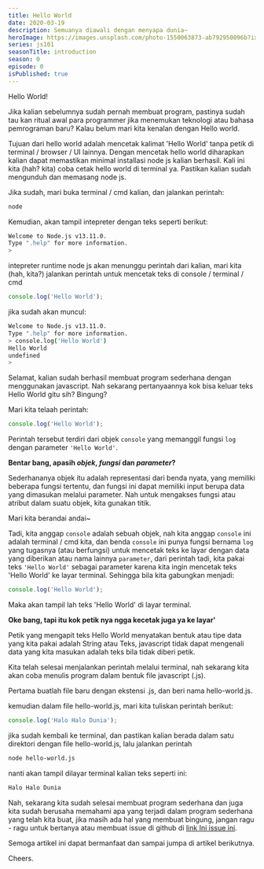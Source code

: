 ```yaml
---
title: Hello World
date: 2020-03-19
description: Semuanya diawali dengan menyapa dunia~
heroImage: https://images.unsplash.com/photo-1550063873-ab792950096b?ixlib=rb-1.2.1&ixid=eyJhcHBfaWQiOjEyMDd9&auto=format&fit=crop&w=1050&q=80
series: js101
seasonTitle: introduction
season: 0
episode: 0
isPublished: true
---
```


Hello World!

Jika kalian sebelumnya sudah pernah membuat program, pastinya sudah tau kan ritual awal para programmer jika menemukan teknologi atau bahasa pemrograman baru? Kalau belum mari kita kenalan dengan Hello world.

Tujuan dari hello world adalah mencetak kalimat 'Hello World' tanpa petik di terminal / browser / UI lainnya. Dengan mencetak hello world diharapkan kalian dapat memastikan minimal installasi node js kalian berhasil. Kali ini kita (hah? kita) coba cetak hello world di terminal ya. Pastikan kalian sudah mengunduh dan memasang node js.

Jika sudah, mari buka terminal / cmd kalian, dan jalankan perintah:

```sh
node
```

Kemudian, akan tampil intepreter dengan teks seperti berikut:

```sh
Welcome to Node.js v13.11.0.
Type ".help" for more information.
>
```

intepreter runtime node js akan menunggu perintah dari kalian, mari kita (hah, kita?) jalankan perintah untuk mencetak teks di console / terminal / cmd

```js
console.log('Hello World');
```

jika sudah akan muncul:

```bash
Welcome to Node.js v13.11.0.
Type ".help" for more information.
> console.log('Hello World')
Hello World
undefined
>
```

Selamat, kalian sudah berhasil membuat program sederhana dengan menggunakan javascript. Nah sekarang pertanyaannya kok bisa keluar teks Hello World gitu sih? Bingung?

Mari kita telaah perintah:

```js
console.log('Hello World');
```

Perintah tersebut terdiri dari objek `console` yang memanggil fungsi `log` dengan parameter `'Hello World'`.

**Bentar bang, apasih _objek_, _fungsi_ dan _parameter_?**

Sederhananya objek itu adalah representasi dari benda nyata, yang memiliki beberapa fungsi tertentu, dan fungsi ini dapat memiliki input berupa data yang dimasukan melalui parameter. Nah untuk mengakses fungsi atau atribut dalam suatu objek, kita gunakan titik.

Mari kita berandai andai~

Tadi, kita anggap `console` adalah sebuah objek, nah kita anggap `console` ini adalah terminal / cmd kita, dan benda `console` ini punya fungsi bernama `log` yang tugasnya (atau berfungsi) untuk mencetak teks ke layar dengan data yang diberikan atau nama lainnya `parameter`, dari perintah tadi, kita pakai teks `'Hello World'` sebagai parameter karena kita ingin mencetak teks 'Hello World' ke layar terminal. Sehingga bila kita gabungkan menjadi:

```js
console.log('Hello World');
```

Maka akan tampil lah teks 'Hello World' di layar terminal.

**Oke bang, tapi itu kok petik nya ngga kecetak juga ya ke layar'**

Petik yang mengapit teks Hello World menyatakan bentuk atau tipe data yang kita pakai adalah String atau Teks, javascript tidak dapat mengenali data yang kita masukan adalah teks bila tidak diberi petik.

Kita telah selesai menjalankan perintah melalui terminal, nah sekarang kita akan coba menulis program dalam bentuk file javascript (.js).

Pertama buatlah file baru dengan ekstensi .js, dan beri nama hello-world.js.

kemudian dalam file hello-world.js, mari kita tuliskan perintah berikut:

```js
console.log('Halo Halo Dunia');
```

jika sudah kembali ke terminal, dan pastikan kalian berada dalam satu direktori dengan file hello-world.js, lalu jalankan perintah

```bash
node hello-world.js
```

nanti akan tampil dilayar terminal kalian teks seperti ini:

```bash
Halo Halo Dunia
```

Nah, sekarang kita sudah selesai membuat program sederhana dan juga kita sudah berusaha memahami apa yang terjadi dalam program sederhana yang telah kita buat, jika masih ada hal yang membuat bingung, jangan ragu - ragu untuk bertanya atau membuat issue di github di [link Ini issue ini](https://github.com/hare451g/hare451g.github.io/issues).

Semoga artikel ini dapat bermanfaat dan sampai jumpa di artikel berikutnya.

Cheers.
